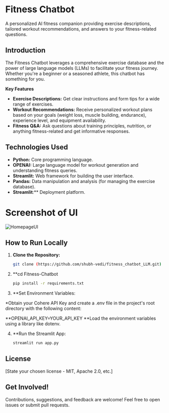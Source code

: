 # Fitness Chatbot

A personalized AI fitness companion providing exercise descriptions, tailored workout recommendations, and answers to your fitness-related questions.

## Introduction

The Fitness Chatbot leverages a  comprehensive exercise database and the power of large language models (LLMs) to facilitate your fitness journey. Whether you're a beginner or a seasoned athlete, this chatbot has something for you.

**Key Features**

* **Exercise Descriptions:** Get clear instructions and form tips for a wide range of exercises.
* **Workout Recommendations:** Receive personalized workout plans based on your goals (weight loss, muscle building, endurance), experience level, and equipment availability.
* **Fitness Q&A:**  Ask questions  about training principles, nutrition, or anything fitness-related and get informative responses. 

## Technologies Used

* **Python:** Core programming language.
* **OPENAI:** Large language model for workout generation and understanding fitness queries.
* **Streamlit:**  Web framework for building the user interface.
* **Pandas:** Data manipulation and analysis (for managing the exercise database).
* **Streamlit**:** Deployment platform.



# Screenshot of UI

![HomepageUI](Screenshot.JPG)

## How to Run Locally

1. **Clone the Repository:**
   ```bash
   git clone (https://github.com/shubh-vedi/fitness_chatbot_LLM.git)

2.  **cd Fitness-Chatbot
    ```bash
    pip install -r requirements.txt

3. **Set Environment Variables:

*Obtain your Cohere API Key and create a .env file in the project's root directory with the following content:

**OPENAI_API_KEY=YOUR_API_KEY
**Load the environment variables using a library like dotenv.

4. **Run the Streamlit App:
    ```bash
    streamlit run app.py


## License

[State your chosen license - MIT, Apache 2.0, etc.]

## Get Involved!

Contributions, suggestions, and feedback are welcome! Feel free to open issues or submit pull requests.


